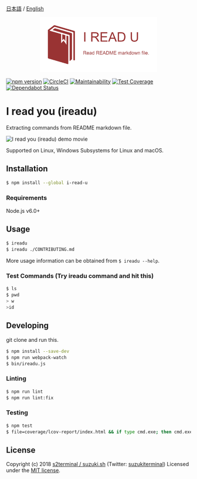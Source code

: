 [日本語](README.ja.md) / [English](README.md)

<p align="center">
<img src="docs/static/logo.png" width="320"/>
</p>

[![npm version](https://badge.fury.io/js/i-read-u.svg)](https://www.npmjs.com/package/i-read-u)
[![CircleCI](https://circleci.com/gh/s2terminal/i-read-u.svg?style=shield)](https://circleci.com/gh/s2terminal/i-read-u)
[![Maintainability](https://api.codeclimate.com/v1/badges/19b1a0f802764172dd4a/maintainability)](https://codeclimate.com/github/s2terminal/i-read-u/maintainability)
[![Test Coverage](https://api.codeclimate.com/v1/badges/19b1a0f802764172dd4a/test_coverage)](https://codeclimate.com/github/s2terminal/i-read-u/test_coverage)
[![Dependabot Status](https://api.dependabot.com/badges/status?host=github&repo=s2terminal/i-read-u)](https://dependabot.com)

# I read you (ireadu)
Extracting commands from README markdown file.

<img src="https://user-images.githubusercontent.com/7953751/43365345-8f384cb2-9366-11e8-91be-a80e862a1037.gif" width="640" alt="I read you (ireadu) demo movie"/>

Supported on Linux, Windows Subsystems for Linux and macOS.

## Installation
```bash
$ npm install --global i-read-u
```

### Requirements
Node.js v6.0+

## Usage
```bash
$ ireadu
$ ireadu ./CONTRIBUTING.md
```
More usage information can be obtained from `$ ireadu --help`.

### Test Commands (Try ireadu command and hit this)
```bash
$ ls
$ pwd
> w
>id
```

## Developing
git clone and run this.
```bash
$ npm install --save-dev
$ npm run webpack-watch
$ bin/ireadu.js
```

### Linting
```bash
$ npm run lint
$ npm run lint:fix
```

### Testing
```bash
$ npm test
$ file=coverage/lcov-report/index.html && if type cmd.exe; then cmd.exe /c start ${file}; else open ${file}; fi
```

## License
Copyright (c) 2018 [s2terminal / suzuki\.sh](https://www.s2terminal.com/) (Twitter: [suzukiterminal](https://twitter.com/suzukiterminal))
Licensed under the [MIT license](LICENSE).
